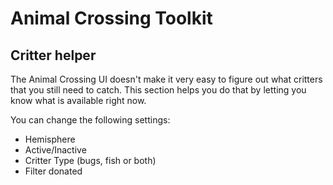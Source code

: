 # Animal Crossing Toolkit

## Critter helper

The Animal Crossing UI doesn't make it very easy to figure out what critters that you still need to catch. This section helps you do that by letting you know what is available right now.

You can change the following settings:

- Hemisphere
- Active/Inactive
- Critter Type (bugs, fish or both)
- Filter donated
